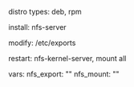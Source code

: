 distro types: deb, rpm

install: nfs-server

modify: /etc/exports

restart: nfs-kernel-server, mount all

vars:
nfs_export: ""
nfs_mount: ""
